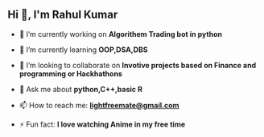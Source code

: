 ## Hi 👋, I'm Rahul Kumar



- 🔭 I’m currently working on **Algorithem Trading bot in python**

- 🌱 I’m currently learning **OOP,DSA,DBS**

- 👯 I’m looking to collaborate on **Invotive projects based on Finance and programming or Hackhathons**

- 💬 Ask me about **python,C++,basic R**

- 📫 How to reach me: **lightfreemate@gmail.com**

- ⚡ Fun fact: **I love watching Anime in my free time**

